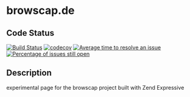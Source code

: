 # browscap.de

## Code Status

[![Build Status](https://travis-ci.org/mimmi20/browscap.de.svg?branch=master)](https://travis-ci.org/mimmi20/browscap.de)
[![codecov](https://codecov.io/gh/mimmi20/browscap.de/branch/master/graph/badge.svg)](https://codecov.io/gh/mimmi20/browscap.de)
[![Average time to resolve an issue](http://isitmaintained.com/badge/resolution/mimmi20/browscap.de.svg)](http://isitmaintained.com/project/mimmi20/browscap.de "Average time to resolve an issue")
[![Percentage of issues still open](http://isitmaintained.com/badge/open/mimmi20/browscap.de.svg)](http://isitmaintained.com/project/mimmi20/browscap.de "Percentage of issues still open")

## Description

experimental page for the browscap project built with Zend Expressive
